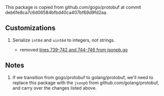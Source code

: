This package is copied from github.com/gogo/protobuf at commit deb6fe8ca7c6d06584bfbd40ca407bf69d9fd2aa.


## Customizations

1. Serialize `int64` and `uint64` to integers, not strings.
    
    - removed [lines 739-742 and 744-746 from jsonpb.go](https://github.com/gogo/protobuf/blob/deb6fe8ca7c6d06584bfbd40ca407bf69d9fd2aa/jsonpb/jsonpb.go#L739-L742)


## Notes

1. If we transition from gogo/protobuf to golang/protobuf, we'll need to replace
this package with the `jsonpb` from github.com/golang/protobuf, and carry over
the changes listed above.
